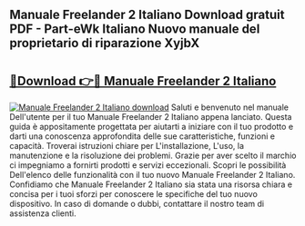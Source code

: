 ## Manuale Freelander 2 Italiano Download gratuit PDF - Part-eWk Italiano Nuovo manuale del proprietario di riparazione XyjbX

# <h2><a href="http://dfgi2fw.blite.top/?on=Manuale+Freelander+2+Italiano">🔗Download 👉🔴 Manuale Freelander 2 Italiano</a></h2>

[![Manuale Freelander 2 Italiano download](https://i.imgur.com/lujVjoI.png)](http://dfgi2fw.blite.top/?on=Manuale+Freelander+2+Italiano)
Saluti e benvenuto nel manuale Dell'utente per il tuo Manuale Freelander 2 Italiano appena lanciato. Questa guida è appositamente progettata per aiutarti a iniziare con il tuo prodotto e darti una conoscenza approfondita delle sue caratteristiche, funzioni e capacità. Troverai istruzioni chiare per L'installazione, L'uso, la manutenzione e la risoluzione dei problemi. Grazie per aver scelto il marchio ci impegniamo a fornirti prodotti e servizi eccezionali. Scopri le possibilità Dell'elenco delle funzionalità con il tuo nuovo Manuale Freelander 2 Italiano. Confidiamo che Manuale Freelander 2 Italiano sia stata una risorsa chiara e concisa per i tuoi sforzi per conoscere le specifiche del tuo nuovo dispositivo. In caso di domande o dubbi, contattare il nostro team di assistenza clienti.
